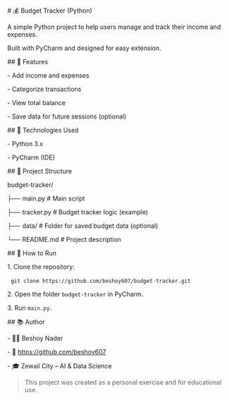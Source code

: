\# 💰 Budget Tracker (Python)



A simple Python project to help users manage and track their income and expenses.  

Built with PyCharm and designed for easy extension.



\## 📌 Features



\- Add income and expenses  

\- Categorize transactions  

\- View total balance  

\- Save data for future sessions (optional)



\## 🧠 Technologies Used



\- Python 3.x  

\- PyCharm (IDE)



\## 📁 Project Structure



budget-tracker/  

├── main.py             # Main script  

├── tracker.py          # Budget tracker logic (example)  

├── data/               # Folder for saved budget data (optional)  

└── README.md           # Project description



\## 🚀 How to Run



1\. Clone the repository:  

&nbsp;  `git clone https://github.com/beshoy607/budget-tracker.git`



2\. Open the folder `budget-tracker` in PyCharm.  

3\. Run `main.py`.



\## 📚 Author



\- 👨‍💻 Beshoy Nader  

\- 🔗 https://github.com/beshoy607  

\- 🎓 Zewail City – AI \& Data Science



> This project was created as a personal exercise and for educational use.



